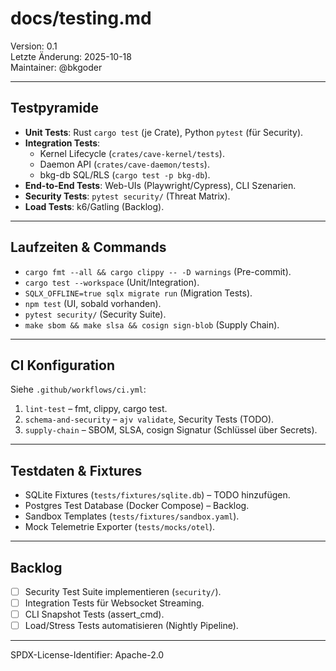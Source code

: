 # docs/testing.md

Version: 0.1  
Letzte Änderung: 2025-10-18  
Maintainer: @bkgoder

---

## Testpyramide
- **Unit Tests**: Rust `cargo test` (je Crate), Python `pytest` (für Security).  
- **Integration Tests**:  
  - Kernel Lifecycle (`crates/cave-kernel/tests`).  
  - Daemon API (`crates/cave-daemon/tests`).  
  - bkg-db SQL/RLS (`cargo test -p bkg-db`).  
- **End-to-End Tests**: Web-UIs (Playwright/Cypress), CLI Szenarien.  
- **Security Tests**: `pytest security/` (Threat Matrix).  
- **Load Tests**: k6/Gatling (Backlog).

---

## Laufzeiten & Commands
- `cargo fmt --all && cargo clippy -- -D warnings` (Pre-commit).  
- `cargo test --workspace` (Unit/Integration).  
- `SQLX_OFFLINE=true sqlx migrate run` (Migration Tests).  
- `npm test` (UI, sobald vorhanden).  
- `pytest security/` (Security Suite).  
- `make sbom && make slsa && cosign sign-blob` (Supply Chain).

---

## CI Konfiguration
Siehe `.github/workflows/ci.yml`:
1. `lint-test` – fmt, clippy, cargo test.  
2. `schema-and-security` – `ajv validate`, Security Tests (TODO).  
3. `supply-chain` – SBOM, SLSA, cosign Signatur (Schlüssel über Secrets).

---

## Testdaten & Fixtures
- SQLite Fixtures (`tests/fixtures/sqlite.db`) – TODO hinzufügen.  
- Postgres Test Database (Docker Compose) – Backlog.  
- Sandbox Templates (`tests/fixtures/sandbox.yaml`).  
- Mock Telemetrie Exporter (`tests/mocks/otel`).

---

## Backlog
- [ ] Security Test Suite implementieren (`security/`).  
- [ ] Integration Tests für Websocket Streaming.  
- [ ] CLI Snapshot Tests (assert_cmd).  
- [ ] Load/Stress Tests automatisieren (Nightly Pipeline).

---

SPDX-License-Identifier: Apache-2.0

